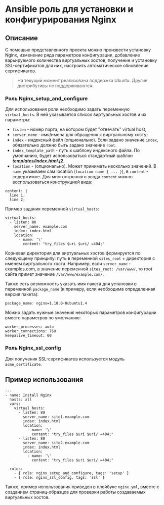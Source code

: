 # Ansible роль для установки и конфигурирования Nginx

## Описание
С помощью представленного проекта можно произвести установку Nginx, изменение ряда параметров конфигурации, добавление варьируемого количества виртуальных хостов, получение и установку SSL-сертификатов для них, настроить автоматическое обновление сертификатов.

> На текущий момент реализована поддержка Ubuntu. Другие дистрибутивы не поддерживаются.

### Роль Nginx_setup_and_configure
Для использования роли необходимо задать переменную `virtual_hosts`. 
В ней указывается список виртуальных хостов и их параметры:
- `listen` - номер порта, на котором будет "отвечать" virtual host;
- `server_name` - имя/имена для обращения к виртуальному хосту;
- `index` - индексный файл (опционально). Если задано значение `index`, обязательно должно быть задано значение `root`.
- `index_template_path` - путь к шаблону индексного файла. По умолчанию, будет использоваться стандартный шаблон ***templates/index.html.j2***.
- `location` - (опционально). Может принимать несколько значений. В `name` указываем сам location (`location name { ... }`), в `content` - содержимое. Для многострочного ввода `content` можно воспользоваться конструкцией вида: 
``` 
content: | 
  line 1;
  line 2;
``` 
Пример задания переменной `virtual_hosts`:
```
virtual_hosts:
  - listen: 80
    server_name: example.com
    index: index.html
    location: 
      - name: '\'
        content: "try_files $uri $uri/ =404;"
```
Корневая директория для виртуальных хостов формируется по следующему принципу: путь в переменной `sites_root` + директория с именем виртуального хоста. Например, если `server_name` - examples.com, а значение переменной `sites_root: /var/www/`, то root сайта примет значение `/var/www/example.com/`.

Также есть возможность указать имя пакета для установки в переменной `package_name` (к примеру, если необходима определенная версия пакета):
```
package_name: nginx=1.18.0-0ubuntu1.4
```

Можно задать нужные значения некоторых параметров конфигурации вместо параметров по умолчанию:
```
worker_processes: auto
worker_connections: 768
keepalive_timeout: 60
```


### Роль Nginx_ssl_config
Для получения SSL-сертификатов используется модуль `acme_certificate`.



## Пример использования
```
---
- name: Install Nginx 
  hosts: all
  vars:
    virtual_hosts:
      - listen: 80
        server_name: site1.example.com
        index: index.html
        location: 
          - name: '\'
            content: "try_files $uri $uri/ =404;"
      - listen: 80
        server_name: site2.example.com
        index: index.html
        location: 
          - name: '\'
            content: "try_files $uri $uri/ =404;"

  roles:
    - { role: nginx_setup_and_configure, tags: 'setup' }
    - { role: nginx_ssl_config, tags: 'ssl' }
```

Также, пример использования приведен в плейбуке `nginx.yml`, вместе с созданием страниц-образцов для проверки работы создаваемых виртуальных хостов.

